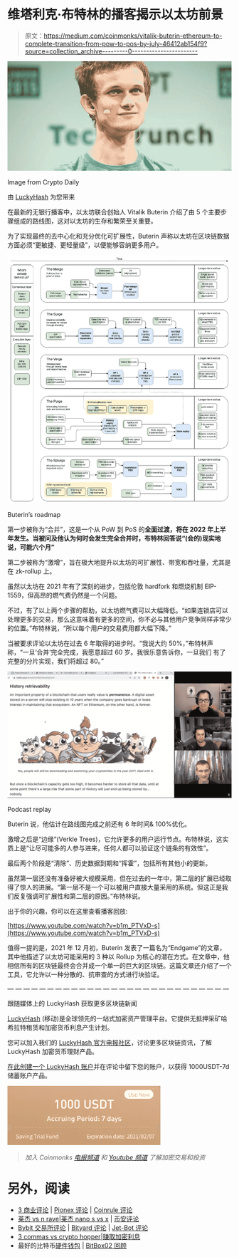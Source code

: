 # 维塔利克·布特林的播客揭示以太坊前景

> 原文：<https://medium.com/coinmonks/vitalik-buterin-ethereum-to-complete-transition-from-pow-to-pos-by-july-46412ab154f9?source=collection_archive---------0----------------------->

![](img/f9a0bc2f5e054592e1dc98d6c1580f67.png)

Image from Crypto Daily

由 [LuckyHash](https://m.luckyhash.com/?utm_source=english&utm_medium=official) 为您带来

在最新的无银行播客中，以太坊联合创始人 Vitalik Buterin 介绍了由 5 个主要步骤组成的路线图，这对以太坊的生存和繁荣至关重要。

为了实现最终的去中心化和充分优化可扩展性，Buterin 声称以太坊在区块链数据方面必须“更敏捷、更轻量级”，以便能够容纳更多用户。

![](img/10e8155e25ea01839e004d6b034bf2e8.png)

Buterin’s roadmap

第一步被称为“合并”，这是一个从 PoW 到 PoS 的**全面过渡，将在 2022 年上半年发生。当被问及他认为何时会发生完全合并时，布特林回答说“(会的)**现实地说，可能六个月**”**

第二步被称为“激增”，旨在极大地提升以太坊的可扩展性、带宽和吞吐量，尤其是在 zk-rollup 上。

虽然以太坊在 2021 年有了深刻的进步，包括伦敦 hardfork 和燃烧机制 EIP-1559，但高昂的燃气费仍然是一个问题。

不过，有了以上两个步骤的帮助，以太坊燃气费可以大幅降低。“如果连锁店可以处理更多的交易，那么这意味着有更多的空间，你不必与其他用户竞争同样非常少的位置。”布特林说，“所以每个用户的交易费用都大幅下降。”

当被要求评论以太坊在过去 6 年取得的进步时。“我说大约 50%，”布特林声称，“一旦‘合并’完全完成，我愿意超过 60 岁。我很乐意告诉你，一旦我们
有了完整的分片实现，我们将超过 80。”

![](img/06eb48c3cf75b126ec863faecc438fd3.png)

Podcast replay

Buterin 说，他估计在路线图完成之前还有 6 年时间& 100%优化。

激增之后是“边缘”(Verkle Trees)，它允许更多的用户运行节点。布特林说，这实质上是“让尽可能多的人参与进来，任何人都可以验证这个链条的有效性”。

最后两个阶段是“清除”、历史数据到期和“挥霍”，包括所有其他小的更新。

虽然第一层还没有准备好被大规模采用，但在过去的一年中，第二层的扩展已经取得了惊人的进展。“第一层不是一个可以被用户直接大量采用的系统。但这正是我们反复强调可扩展性和第二层的原因。”布特林说。

出于你的兴趣，你可以在这里查看播客回放:

[https://www.youtube.com/watch?v=b1m_PTVxD-s](https://www.youtube.com/watch?v=b1m_PTVxD-s)

值得一提的是，2021 年 12 月初，Buterin 发表了一篇名为“Endgame”的文章，其中他描述了以太坊可能采用的 3 种以 Rollup 为核心的潜在方式。在文章中，他相信所有的区块链最终会合并成一个单一的巨大的区块链。这篇文章还介绍了一个工具，它允许以一种分散的、抗审查的方式进行块验证。

— — — — — — — — — — — — — — — — — — — — — — — — — — — —

跟随媒体上的 LuckyHash 获取更多区块链新闻

[LuckyHash](https://m.luckyhash.com/?utm_source=english&utm_medium=official) (移动)是全球领先的一站式加密资产管理平台。它提供无抵押采矿哈希拉特租赁和加密货币利息产生计划。

您可以加入我们的 [LuckyHash 官方电报社区](https://t.me/luckyhashgroup)，讨论更多区块链资讯，了解 LuckyHash 加密货币理财产品。

[在此创建一个 LuckyHash 账户](https://www.luckyhash.com/createAcc?invitationCode=031DA6)并在评论中留下您的账户，以获得 1000USDT-7d 储蓄账户产品。

![](img/3505f32126e7ac252642388101fcd892.png)

> *加入 Coinmonks* [*电报频道*](https://t.me/coincodecap) *和* [*Youtube 频道*](https://www.youtube.com/c/coinmonks/videos) *了解加密交易和投资*

# 另外，阅读

*   [3 商业评论](/coinmonks/3commas-review-an-excellent-crypto-trading-bot-2020-1313a58bec92) | [Pionex 评论](https://coincodecap.com/pionex-review-exchange-with-crypto-trading-bot) | [Coinrule 评论](/coinmonks/coinrule-review-2021-a-beginner-friendly-crypto-trading-bot-daf0504848ba)
*   [莱杰 vs n rave](/coinmonks/ledger-vs-ngrave-zero-7e40f0c1d694)|[莱杰 nano s vs x](/coinmonks/ledger-nano-s-vs-x-battery-hardware-price-storage-59a6663fe3b0) | [币安评论](/coinmonks/binance-review-ee10d3bf3b6e)
*   [Bybit 交易所评论](/coinmonks/bybit-exchange-review-dbd570019b71) | [Bityard 评论](https://coincodecap.com/bityard-reivew) | [Jet-Bot 评论](https://coincodecap.com/jet-bot-review)
*   [3 commas vs crypto hopper](/coinmonks/3commas-vs-pionex-vs-cryptohopper-best-crypto-bot-6a98d2baa203)|[赚取加密利息](/coinmonks/earn-crypto-interest-b10b810fdda3)
*   最好的比特币[硬件钱包](/coinmonks/hardware-wallets-dfa1211730c6) | [BitBox02 回顾](/coinmonks/bitbox02-review-your-swiss-bitcoin-hardware-wallet-c36c88fff29)